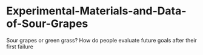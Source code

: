 # Experimental-Materials-and-Data-of-Sour-Grapes
Sour grapes or green grass? How do people evaluate future goals after their first failure
